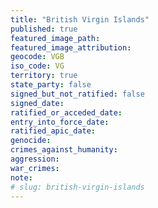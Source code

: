 ```yaml
---
title: "British Virgin Islands"
published: true
featured_image_path:
featured_image_attribution:
geocode: VGB
iso_code: VG
territory: true
state_party: false
signed_but_not_ratified: false
signed_date:
ratified_or_acceded_date:
entry_into_force_date:
ratified_apic_date:
genocide:
crimes_against_humanity:
aggression:
war_crimes:
note:
# slug: british-virgin-islands
---
```

